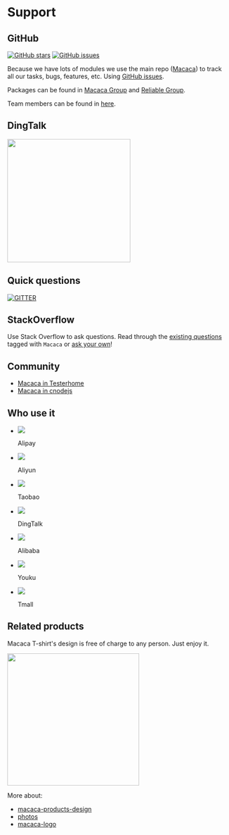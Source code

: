 # Support

## GitHub

[![GitHub stars](https://img.shields.io/github/stars/alibaba/macaca.svg?style=flat-square "GitHub stars")](//github.com/alibaba/macaca)
[![GitHub issues](https://img.shields.io/github/issues/alibaba/macaca.svg?style=flat-square "GitHub issues")](//github.com/alibaba/macaca/issues?utf8=%E2%9C%93&q=)

Because we have lots of modules we use the main repo ([Macaca](//github.com/alibaba/macaca)) to track all our tasks, bugs, features, etc. Using [GitHub issues](//github.com/alibaba/macaca/issues?utf8=%E2%9C%93&q=).

Packages can be found in [Macaca Group](//github.com/macacajs) and [Reliable Group](//github.com/reliablejs).

Team members can be found in [here](//github.com/orgs/macacajs/people).

## DingTalk

<img src="//wx3.sinaimg.cn/large/6d308bd9gy1fp92ufd64mj20ku0riq5y.jpg" width="280" />

## Quick questions

[![GITTER](https://img.shields.io/badge/GITTER-join%20chat-green.svg?style=flat-square)](https://gitter.im/alibaba/macaca)

## StackOverflow

Use Stack Overflow to ask questions. Read through the [existing questions](http://stackoverflow.com/search?q=macaca) tagged with `Macaca` or [ask your own](http://stackoverflow.com/questions/ask)!

## Community

- [Macaca in Testerhome](https://testerhome.com/topics/node68)
- [Macaca in cnodejs](https://cnodejs.org)

## Who use it

<ul id="who-use-list" class="clearfix">
  <li>
    <a href="https://www.alipay.com" target="_blank">
      <img src="http://wx1.sinaimg.cn/large/6d308bd9gy1fd4tr0jhxej203c03ct8o.jpg" />
    </a>
    <p>Alipay</p>
  </li>
  <li>
    <a href="https://www.aliyun.com" target="_blank">
      <img src="http://wx1.sinaimg.cn/square/6d308bd9gy1fd4w3yh89hj203c03c744.jpg" />
    </a>
    <p>Aliyun</p>
  </li>
  <li>
    <a href="https://www.taobao.com" target="_blank">
      <img src="http://wx1.sinaimg.cn/square/6d308bd9gy1fd4w3zvgewj2020020mx1.jpg" />
    </a>
    <p>Taobao</p>
  </li>
  <li>
    <a href="https://www.dingtalk.com" target="_blank">
      <img src="http://wx2.sinaimg.cn/square/6d308bd9gy1fd4w3z89xbj203c03czk6.jpg" />
    </a>
    <p>DingTalk</p>
  </li>
  <li>
    <a href="https://www.alibaba.com" target="_blank">
      <img src="http://wx4.sinaimg.cn/square/6d308bd9gy1fd4w3xrucxj2020020mx0.jpg" />
    </a>
    <p>Alibaba</p>
  </li>
  <li>
    <a href="https://www.youku.com" target="_blank">
      <img src="http://wx4.sinaimg.cn/square/6d308bd9gy1fd4w414i38j20200200sk.jpg" />
    </a>
    <p>Youku</p>
  </li>
  <li>
    <a href="https://www.tmall.com" target="_blank">
      <img src="http://wx2.sinaimg.cn/square/6d308bd9gy1fd4w40on0qj203c03caa2.jpg" />
    </a>
    <p>Tmall</p>
  </li>
</ul>

## Related products

Macaca T-shirt's design is free of charge to any person. Just enjoy it.

<img src="http://wx4.sinaimg.cn/large/6d308bd9gy1ffrrpxt3sbj20i20i23ym.jpg" width="300"/>

More about:

- [macaca-products-design](//github.com/macacajs/macaca-products-design)
- [photos](//github.com/macacajs/macaca-products-design/issues/1)
- [macaca-logo](//github.com/macacajs/macaca-logo)

